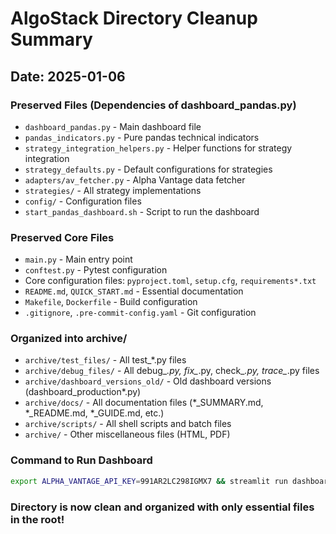# AlgoStack Directory Cleanup Summary

## Date: 2025-01-06

### Preserved Files (Dependencies of dashboard_pandas.py)
- `dashboard_pandas.py` - Main dashboard file
- `pandas_indicators.py` - Pure pandas technical indicators
- `strategy_integration_helpers.py` - Helper functions for strategy integration
- `strategy_defaults.py` - Default configurations for strategies
- `adapters/av_fetcher.py` - Alpha Vantage data fetcher
- `strategies/` - All strategy implementations
- `config/` - Configuration files
- `start_pandas_dashboard.sh` - Script to run the dashboard

### Preserved Core Files
- `main.py` - Main entry point
- `conftest.py` - Pytest configuration
- Core configuration files: `pyproject.toml`, `setup.cfg`, `requirements*.txt`
- `README.md`, `QUICK_START.md` - Essential documentation
- `Makefile`, `Dockerfile` - Build configuration
- `.gitignore`, `.pre-commit-config.yaml` - Git configuration

### Organized into archive/
- `archive/test_files/` - All test_*.py files
- `archive/debug_files/` - All debug_*.py, fix_*.py, check_*.py, trace_*.py files
- `archive/dashboard_versions_old/` - Old dashboard versions (dashboard_production*.py)
- `archive/docs/` - All documentation files (*_SUMMARY.md, *_README.md, *_GUIDE.md, etc.)
- `archive/scripts/` - All shell scripts and batch files
- `archive/` - Other miscellaneous files (HTML, PDF)

### Command to Run Dashboard
```bash
export ALPHA_VANTAGE_API_KEY=991AR2LC298IGMX7 && streamlit run dashboard_pandas.py
```

### Directory is now clean and organized with only essential files in the root!